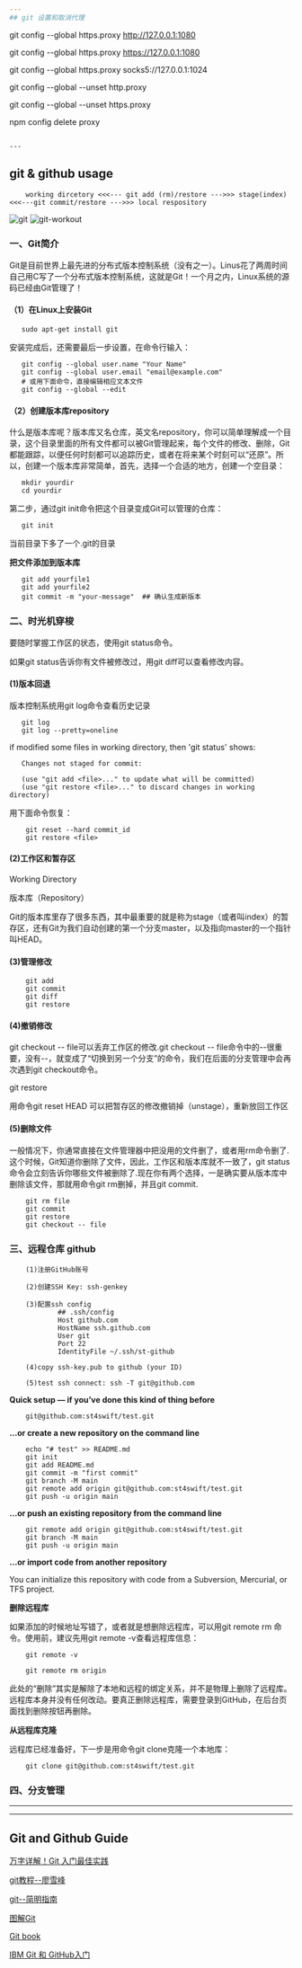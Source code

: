 ```yaml
---
## git 设置和取消代理

```
git config --global https.proxy http://127.0.0.1:1080

git config --global https.proxy https://127.0.0.1:1080

git config --global https.proxy socks5://127.0.0.1:1024

git config --global --unset http.proxy

git config --global --unset https.proxy


npm config delete proxy
```

---
```

## git & github usage

        working dircetory <<<--- git add (rm)/restore --->>> stage(index) <<<---git commit/restore --->>> local respository

![git](https://github.com/st286/st286/blob/b936d792565b3e6999185fe000b715db57e10d4a/Git-Github/git1.jpeg)
![git-workout](https://github.com/st286/st286/blob/077dec6c14bce1f17b71ac4ba6d17d601b865071/Git-Github/git-work1.png)

### 一、Git简介

Git是目前世界上最先进的分布式版本控制系统（没有之一）。Linus花了两周时间自己用C写了一个分布式版本控制系统，这就是Git！一个月之内，Linux系统的源码已经由Git管理了！

#### （1）在Linux上安装Git
       
       sudo apt-get install git

安装完成后，还需要最后一步设置，在命令行输入：

       git config --global user.name "Your Name"
       git config --global user.email "email@example.com"
       # 或用下面命令，直接编辑相应文本文件
       git config --global --edit

#### （2）创建版本库repository

什么是版本库呢？版本库又名仓库，英文名repository，你可以简单理解成一个目录，这个目录里面的所有文件都可以被Git管理起来，每个文件的修改、删除，Git都能跟踪，以便任何时刻都可以追踪历史，或者在将来某个时刻可以“还原”。所以，创建一个版本库非常简单，首先，选择一个合适的地方，创建一个空目录：

       mkdir yourdir
       cd yourdir
第二步，通过git init命令把这个目录变成Git可以管理的仓库：

       git init
当前目录下多了一个.git的目录

**把文件添加到版本库**

       git add yourfile1
       git add yourfile2
       git commit -m "your-message"  ## 确认生成新版本
 
### 二、时光机穿梭

要随时掌握工作区的状态，使用git status命令。

如果git status告诉你有文件被修改过，用git diff可以查看修改内容。

#### (1)版本回退

版本控制系统用git log命令查看历史记录

       git log 
       git log --pretty=oneline

if modified some files in working directory, then 'git status' shows:

       Changes not staged for commit:

       (use "git add <file>..." to update what will be committed)
       (use "git restore <file>..." to discard changes in working directory)
用下面命令恢复：

        git reset --hard commit_id
        git restore <file>

#### (2)工作区和暂存区

Working Directory

版本库（Repository）

Git的版本库里存了很多东西，其中最重要的就是称为stage（或者叫index）的暂存区，还有Git为我们自动创建的第一个分支master，以及指向master的一个指针叫HEAD。

#### (3)管理修改

        git add
        git commit
        git diff
        git restore

#### (4)撤销修改

git checkout -- file可以丢弃工作区的修改.git checkout -- file命令中的--很重要，没有--，就变成了“切换到另一个分支”的命令，我们在后面的分支管理中会再次遇到git checkout命令。

git restore

用命令git reset HEAD <file>可以把暂存区的修改撤销掉（unstage），重新放回工作区
        
#### (5)删除文件

一般情况下，你通常直接在文件管理器中把没用的文件删了，或者用rm命令删了.这个时候，Git知道你删除了文件，因此，工作区和版本库就不一致了，git status命令会立刻告诉你哪些文件被删除了.现在你有两个选择，一是确实要从版本库中删除该文件，那就用命令git rm删掉，并且git commit.

        git rm file
        git commit
        git restore
        git checkout -- file
        
### 三、远程仓库 github
   
        (1)注册GitHub账号
        
        (2)创建SSH Key: ssh-genkey
        
        (3)配置ssh config
                ## .ssh/config
                Host github.com
                HostName ssh.github.com
                User git
                Port 22
                IdentityFile ~/.ssh/st-github
        
        (4)copy ssh-key.pub to github (your ID)
        
        (5)test ssh connect: ssh -T git@github.com
        
**Quick setup — if you’ve done this kind of thing before**
 
        git@github.com:st4swift/test.git
        
**…or create a new repository on the command line**
        
        echo "# test" >> README.md
        git init
        git add README.md
        git commit -m "first commit"
        git branch -M main
        git remote add origin git@github.com:st4swift/test.git
        git push -u origin main
        
**…or push an existing repository from the command line**
        
        git remote add origin git@github.com:st4swift/test.git
        git branch -M main
        git push -u origin main
        
**…or import code from another repository**      
        
You can initialize this repository with code from a Subversion, Mercurial, or TFS project.
        
**删除远程库**
        
如果添加的时候地址写错了，或者就是想删除远程库，可以用git remote rm <name>命令。使用前，建议先用git remote -v查看远程库信息：
        
        git remote -v
        
        git remote rm origin
        
此处的“删除”其实是解除了本地和远程的绑定关系，并不是物理上删除了远程库。远程库本身并没有任何改动。要真正删除远程库，需要登录到GitHub，在后台页面找到删除按钮再删除。
 
**从远程库克隆**

远程库已经准备好，下一步是用命令git clone克隆一个本地库：
       
        git clone git@github.com:st4swift/test.git
        
### 四、分支管理       
 
        
        
        
---
---
##  Git and Github Guide

  [万字详解！Git 入门最佳实践](https://segmentfault.com/a/1190000038867025)

  [git教程--廖雪峰](https://www.liaoxuefeng.com/wiki/896043488029600)

  [git--简明指南](https://rogerdudler.github.io/git-guide/index.zh.html)

  [图解Git](http://marklodato.github.io/visual-git-guide/index-zh-cn.html)

  [Git book](https://git-scm.com/book/zh/v2)

  [IBM Git 和 GitHub入门](https://www.ibm.com/developerworks/cn/opensource/os-cn-git-and-github-1/index.html?ca=drs-)


